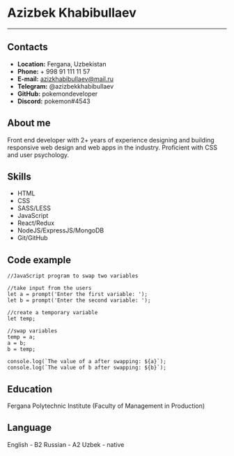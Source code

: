 # Azizbek Khabibullaev
--- 
## Contacts
* **Location:** Fergana, Uzbekistan 
* **Phone:** + 998 91 111 11 57
* **E-mail:** azizkhabibullaev@mail.ru
* **Telegram:** @azizbekkhabibullaev
* **GitHub:** pokemondeveloper
* **Discord:** pokemon#4543

## About me
Front end developer with 2+ years of experience designing and building responsive web design and web apps in the industry. Proficient with CSS and user psychology. 

## Skills
* HTML
* CSS
* SASS/LESS
* JavaScript
* React/Redux
* NodeJS/ExpressJS/MongoDB
* Git/GitHub 

## Code example
```
//JavaScript program to swap two variables

//take input from the users
let a = prompt('Enter the first variable: ');
let b = prompt('Enter the second variable: ');

//create a temporary variable
let temp;

//swap variables
temp = a;
a = b;
b = temp;

console.log(`The value of a after swapping: ${a}`);
console.log(`The value of b after swapping: ${b}`);
```
## Education 
Fergana Polytechnic Institute (Faculty of Management in Production)

## Language
English - B2
Russian - A2
Uzbek - native
